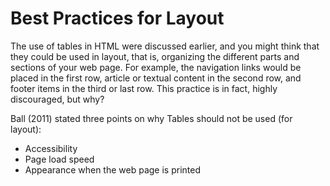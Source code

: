 # Best Practices for Layout

The use of tables in HTML were discussed earlier, and you might think that they could be used in layout, that is, organizing the different parts and sections of your web page. For example, the navigation links would be placed in the first row, article or textual content in the second row, and footer items in the third or last row. This practice is in fact, highly discouraged, but why?

Ball (2011) stated three points on why Tables should not be used (for layout):
- Accessibility
- Page load speed
- Appearance when the web page is printed 

